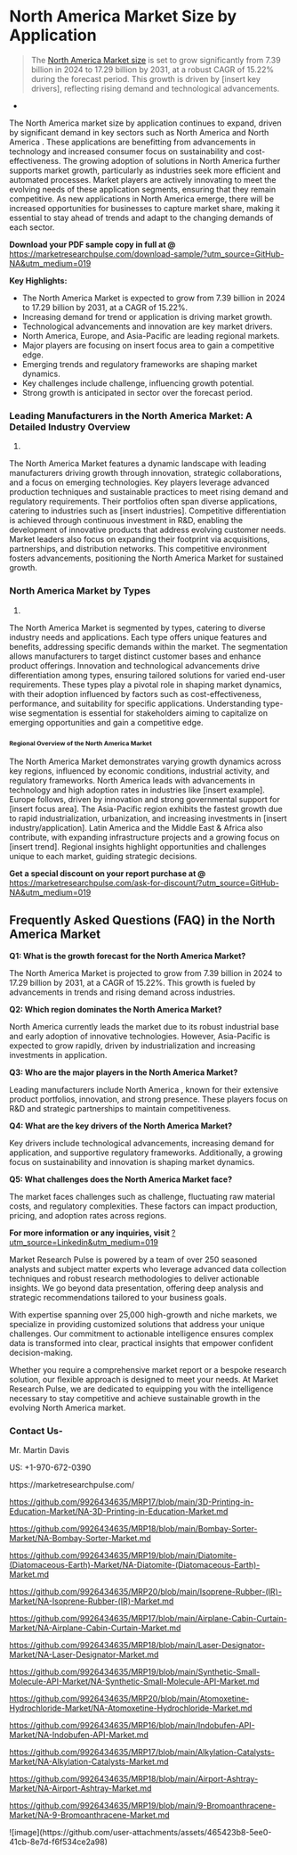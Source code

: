 <h1>North America  Market&nbsp;Size by Application</h1><blockquote><p>The <a href="https://marketresearchpulse.com/download-sample/?utm_source=GitHub-NA&amp;utm_medium=019">North America  Market size</a> is set to grow significantly from 7.39 billion in 2024 to 17.29 billion by 2031, at a robust CAGR of 15.22% during the forecast period. This growth is driven by [insert key drivers], reflecting rising demand and technological advancements.</p></blockquote><ul><li></li></ul><p>The North America  market size by application continues to expand, driven by significant demand in key sectors such as North America  and North America . These applications are benefitting from advancements in technology and increased consumer focus on sustainability and cost-effectiveness. The growing adoption of solutions in North America  further supports market growth, particularly as industries seek more efficient and automated processes. Market players are actively innovating to meet the evolving needs of these application segments, ensuring that they remain competitive. As new applications in North America  emerge, there will be increased opportunities for businesses to capture market share, making it essential to stay ahead of trends and adapt to the changing demands of each sector.</p><p><strong>Download your PDF sample copy in full at @ </strong><a href="https://marketresearchpulse.com/download-sample/?utm_source=GitHub-NA&amp;utm_medium=019">https://marketresearchpulse.com/download-sample/?utm_source=GitHub-NA&amp;utm_medium=019</a></p><p><strong>Key Highlights: </strong></p><ul><li>The North America  Market is expected to grow from 7.39 billion in 2024 to 17.29 billion by 2031, at a CAGR of 15.22%.</li><li>Increasing demand for trend or application is driving market growth.</li><li>Technological advancements and innovation are key market drivers.</li><li>North America, Europe, and Asia-Pacific are leading regional markets.</li><li>Major players are focusing on insert focus area to gain a competitive edge.</li><li>Emerging trends and regulatory frameworks are shaping market dynamics.</li><li>Key challenges include challenge, influencing growth potential.</li><li>Strong growth is anticipated in sector over the forecast period.</li></ul><h3>Leading Manufacturers in the North America  Market: A Detailed Industry Overview</h3><ol><li></li></ol><div class="flex max-w-full flex-col flex-grow"><div class="min-h-8 text-message flex w-full flex-col items-end gap-2 whitespace-normal break-words [.text-message+&amp;]:mt-5" dir="auto" data-message-author-role="assistant" data-message-id="fd8432e4-4910-450d-b182-61b7bfb0a01f" data-message-model-slug="gpt-4o"><div class="flex w-full flex-col gap-1 empty:hidden first:pt-[3px]"><div class="markdown prose w-full break-words dark:prose-invert light"><p>The North America  Market features a dynamic landscape with leading manufacturers driving growth through innovation, strategic collaborations, and a focus on emerging technologies. Key players leverage advanced production techniques and sustainable practices to meet rising demand and regulatory requirements. Their portfolios often span diverse applications, catering to industries such as [insert industries]. Competitive differentiation is achieved through continuous investment in R&amp;D, enabling the development of innovative products that address evolving customer needs. Market leaders also focus on expanding their footprint via acquisitions, partnerships, and distribution networks. This competitive environment fosters advancements, positioning the North America  Market for sustained growth.</p></div></div></div></div><h3>North America  Market by Types</h3><ol><li></li></ol><div class="flex max-w-full flex-col flex-grow"><div class="min-h-8 text-message flex w-full flex-col items-end gap-2 whitespace-normal break-words [.text-message+&amp;]:mt-5" dir="auto" data-message-author-role="assistant" data-message-id="084470be-0bb7-4664-bddf-5156b4f41249" data-message-model-slug="gpt-4o-mini"><div class="flex w-full flex-col gap-1 empty:hidden first:pt-[3px]"><div class="markdown prose w-full break-words dark:prose-invert light"><p>The North America  Market is segmented by types, catering to diverse industry needs and applications. Each type offers unique features and benefits, addressing specific demands within the market. The segmentation allows manufacturers to target distinct customer bases and enhance product offerings. Innovation and technological advancements drive differentiation among types, ensuring tailored solutions for varied end-user requirements. These types play a pivotal role in shaping market dynamics, with their adoption influenced by factors such as cost-effectiveness, performance, and suitability for specific applications. Understanding type-wise segmentation is essential for stakeholders aiming to capitalize on emerging opportunities and gain a competitive edge.</p></div></div></div></div><h3><span style="font-size: 11px;">Regional Overview of the North America  Market</span></h3><div class="flex max-w-full flex-col flex-grow"><div class="min-h-8 text-message flex w-full flex-col items-end gap-2 whitespace-normal break-words [.text-message+&amp;]:mt-5" dir="auto" data-message-author-role="assistant" data-message-id="e9038762-ce64-4e30-91c9-9bd413514231" data-message-model-slug="gpt-4o-mini"><div class="flex w-full flex-col gap-1 empty:hidden first:pt-[3px]"><div class="markdown prose w-full break-words dark:prose-invert light"><p>The North America  Market demonstrates varying growth dynamics across key regions, influenced by economic conditions, industrial activity, and regulatory frameworks. North America leads with advancements in technology and high adoption rates in industries like [insert example]. Europe follows, driven by innovation and strong governmental support for [insert focus area]. The Asia-Pacific region exhibits the fastest growth due to rapid industrialization, urbanization, and increasing investments in [insert industry/application]. Latin America and the Middle East &amp; Africa also contribute, with expanding infrastructure projects and a growing focus on [insert trend]. Regional insights highlight opportunities and challenges unique to each market, guiding strategic decisions.</p></div></div></div></div><p><strong>Get a special discount on your report purchase at @ </strong><a href="https://marketresearchpulse.com/ask-for-discount/?utm_source=GitHub-NA&amp;utm_medium=019">https://marketresearchpulse.com/ask-for-discount/?utm_source=GitHub-NA&amp;utm_medium=019</a></p><h2>Frequently Asked Questions (FAQ) in the North America  Market</h2><p><strong>Q1: What is the growth forecast for the North America  Market?</strong></p><p>The North America  Market is projected to grow from 7.39 billion in 2024 to 17.29 billion by 2031, at a CAGR of 15.22%. This growth is fueled by advancements in trends and rising demand across industries.</p><p><strong>Q2: Which region dominates the North America  Market?</strong></p><p>North America currently leads the market due to its robust industrial base and early adoption of innovative technologies. However, Asia-Pacific is expected to grow rapidly, driven by industrialization and increasing investments in application.</p><p><strong>Q3: Who are the major players in the North America  Market?</strong></p><p>Leading manufacturers include North America , known for their extensive product portfolios, innovation, and strong presence. These players focus on R&amp;D and strategic partnerships to maintain competitiveness.</p><p><strong>Q4: What are the key drivers of the North America  Market?</strong></p><p>Key drivers include technological advancements, increasing demand for application, and supportive regulatory frameworks. Additionally, a growing focus on sustainability and innovation is shaping market dynamics.</p><p><strong>Q5: What challenges does the North America  Market face?</strong></p><p>The market faces challenges such as challenge, fluctuating raw material costs, and regulatory complexities. These factors can impact production, pricing, and adoption rates across regions.</p><p><strong>For more information or any inquiries, visit&nbsp;</strong><a href="?utm_source=Linkedin&utm_medium=019">?utm_source=Linkedin&utm_medium=019</a></p><p>Market Research Pulse is powered by a team of over 250 seasoned analysts and subject matter experts who leverage advanced data collection techniques and robust research methodologies to deliver actionable insights. We go beyond data presentation, offering deep analysis and strategic recommendations tailored to your business goals.</p><p>With expertise spanning over 25,000 high-growth and niche markets, we specialize in providing customized solutions that address your unique challenges. Our commitment to actionable intelligence ensures complex data is transformed into clear, practical insights that empower confident decision-making.</p><p>Whether you require a comprehensive market report or a bespoke research solution, our flexible approach is designed to meet your needs. At Market Research Pulse, we are dedicated to equipping you with the intelligence necessary to stay competitive and achieve sustainable growth in the evolving North America  market.</p><h3><strong>Contact Us-</strong></h3><p>Mr. Martin Davis</p><p>US: +1-970-672-0390</p><p>https://marketresearchpulse.com/</p><p><a href="https://github.com/9926434635/MRP17/blob/main/3D-Printing-in-Education-Market/NA-3D-Printing-in-Education-Market.md">https://github.com/9926434635/MRP17/blob/main/3D-Printing-in-Education-Market/NA-3D-Printing-in-Education-Market.md</a></p><p><a href="https://github.com/9926434635/MRP18/blob/main/Bombay-Sorter-Market/NA-Bombay-Sorter-Market.md">https://github.com/9926434635/MRP18/blob/main/Bombay-Sorter-Market/NA-Bombay-Sorter-Market.md</a></p><p><a href="https://github.com/9926434635/MRP19/blob/main/Diatomite-(Diatomaceous-Earth)-Market/NA-Diatomite-(Diatomaceous-Earth)-Market.md">https://github.com/9926434635/MRP19/blob/main/Diatomite-(Diatomaceous-Earth)-Market/NA-Diatomite-(Diatomaceous-Earth)-Market.md</a></p><p><a href="https://github.com/9926434635/MRP20/blob/main/Isoprene-Rubber-(IR)-Market/NA-Isoprene-Rubber-(IR)-Market.md">https://github.com/9926434635/MRP20/blob/main/Isoprene-Rubber-(IR)-Market/NA-Isoprene-Rubber-(IR)-Market.md</a></p><p><a href="https://github.com/9926434635/MRP17/blob/main/Airplane-Cabin-Curtain-Market/NA-Airplane-Cabin-Curtain-Market.md">https://github.com/9926434635/MRP17/blob/main/Airplane-Cabin-Curtain-Market/NA-Airplane-Cabin-Curtain-Market.md</a></p><p><a href="https://github.com/9926434635/MRP18/blob/main/Laser-Designator-Market/NA-Laser-Designator-Market.md">https://github.com/9926434635/MRP18/blob/main/Laser-Designator-Market/NA-Laser-Designator-Market.md</a></p><p><a href="https://github.com/9926434635/MRP19/blob/main/Synthetic-Small-Molecule-API-Market/NA-Synthetic-Small-Molecule-API-Market.md">https://github.com/9926434635/MRP19/blob/main/Synthetic-Small-Molecule-API-Market/NA-Synthetic-Small-Molecule-API-Market.md</a></p><p><a href="https://github.com/9926434635/MRP20/blob/main/Atomoxetine-Hydrochloride-Market/NA-Atomoxetine-Hydrochloride-Market.md">https://github.com/9926434635/MRP20/blob/main/Atomoxetine-Hydrochloride-Market/NA-Atomoxetine-Hydrochloride-Market.md</a></p><p><a href="https://github.com/9926434635/MRP16/blob/main/Indobufen-API-Market/NA-Indobufen-API-Market.md">https://github.com/9926434635/MRP16/blob/main/Indobufen-API-Market/NA-Indobufen-API-Market.md</a></p><p><a href="https://github.com/9926434635/MRP17/blob/main/Alkylation-Catalysts-Market/NA-Alkylation-Catalysts-Market.md">https://github.com/9926434635/MRP17/blob/main/Alkylation-Catalysts-Market/NA-Alkylation-Catalysts-Market.md</a></p><p><a href="https://github.com/9926434635/MRP18/blob/main/Airport-Ashtray-Market/NA-Airport-Ashtray-Market.md">https://github.com/9926434635/MRP18/blob/main/Airport-Ashtray-Market/NA-Airport-Ashtray-Market.md</a></p><p><a href="https://github.com/9926434635/MRP19/blob/main/9-Bromoanthracene-Market/NA-9-Bromoanthracene-Market.md">https://github.com/9926434635/MRP19/blob/main/9-Bromoanthracene-Market/NA-9-Bromoanthracene-Market.md</a></p>
![image](https://github.com/user-attachments/assets/465423b8-5ee0-41cb-8e7d-f6f534ce2a98)
